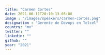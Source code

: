 ```yaml
---
title: "Carmen Cortes"
date: 2021-06-11T20:10:13-05:00
image : "/images/speakers/carmen-cortes.png"
designation : "Gerente de Devops en Telcel"
country: "mx"
twitter: ""
linkedin: ""
github: ""
year: "2021"
---
```


